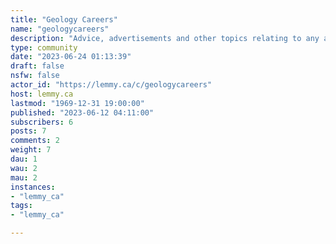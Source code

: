 ```yaml
---
title: "Geology Careers" 
name: "geologycareers"
description: "Advice, advertisements and other topics relating to any and all jobs in geology; from paleontology to igneous petrology and the energy industry.For those seeking geology-related career and educational advice or information specifically about geology-related fields.RESUME RULE - If you would like to post your resume for review please be sure to remove all identifying information. Posts that fail to adhere to this rule will be removed. Please post a PDF without permissions hosted on dropbox or googledrive.Copyrighted Material Rule - Please do not request or provide links to any copyrighted material, including the study guides. Posts breaking this rule will be removed.This community is a spin-off of reddit.com/r/geologycareers."
type: community
date: "2023-06-24 01:13:39"
draft: false
nsfw: false
actor_id: "https://lemmy.ca/c/geologycareers"
host: lemmy.ca
lastmod: "1969-12-31 19:00:00"
published: "2023-06-12 04:11:00"
subscribers: 6
posts: 7
comments: 2
weight: 7
dau: 1
wau: 2
mau: 2
instances:
- "lemmy_ca"
tags: 
- "lemmy_ca"

---
```

